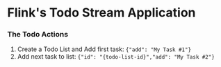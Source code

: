 # Flink's Todo Stream Application
### The Todo Actions 
1. Create a Todo List and Add first task:
   `{"add": "My Task #1"}`
2. Add next task to list:
   `{"id": "{todo-list-id}","add": "My Task #2"}`